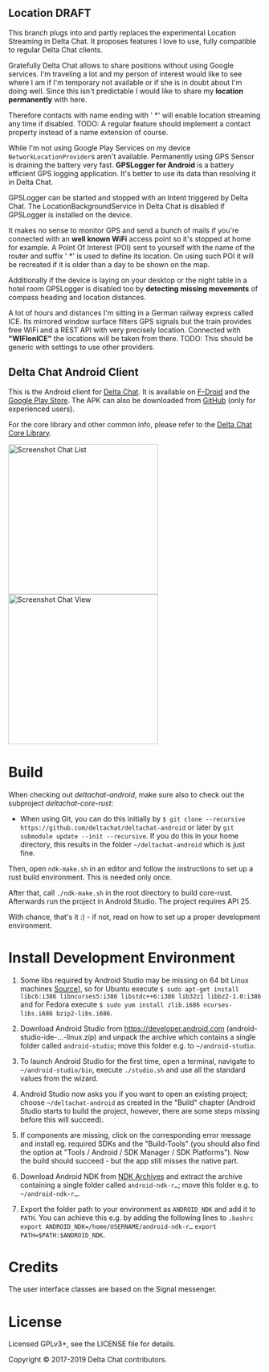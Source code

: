 ## Location DRAFT

This branch plugs into and partly replaces the experimental Location Streaming in Delta Chat. It proposes features I love to use, fully compatible to regular Delta Chat clients.

Gratefully Delta Chat allows to share positions without using Google services. I'm traveling a lot and my person of interest would like to see where I am if I'm temporary not available or if she is in doubt about I'm doing well. Since this isn't predictable I would like to share my **location permanently** with here.

Therefore contacts with name ending with ' *' will enable location streaming any time if disabled. TODO: A regular feature should implement a contact property instead of a name extension of course.

While I'm not using Google Play Services on my device `NetworkLocationProvider`s aren't available. Permanently using GPS Sensor is draining the battery very fast. **GPSLogger for Android** is a battery efficient GPS logging application. It's better to use its data than resolving it in Delta Chat.

GPSLogger can be started and stopped with an Intent triggered by Delta Chat. The LocationBackgroundService in Delta Chat is disabled if GPSLogger is installed on the device.

It makes no sense to monitor GPS and send a bunch of mails if you're connected with an **well known WiFi** access point so it's stopped at home for example. A Point Of Interest (POI) sent to yourself with the name of the router and suffix ' *' is used to define its location. On using such POI it will be recreated if it is older than a day to be shown on the map.

Additionally if the device is laying on your desktop or the night table in a hotel room GPSLogger is disabled too by **detecting missing movements** of compass heading and location distances.

A lot of hours and distances I'm sitting in a German railway express called ICE. Its mirrored window surface filters GPS signals but the train provides free WiFi and a REST API with very precisely location. Connected with **"WIFIonICE"** the locations will be taken from there. TODO: This should be generic with settings to use other providers.


## Delta Chat Android Client

This is the Android client for [Delta Chat](https://delta.chat/).
It is available on [F-Droid](https://f-droid.org/app/com.b44t.messenger) and
the [Google Play Store](https://play.google.com/store/apps/details?id=chat.delta).
The APK can also be downloaded from [GitHub](https://github.com/deltachat/deltachat-android/releases)
(only for experienced users).

For the core library and other common info, please refer to the
[Delta Chat Core Library](https://github.com/deltachat/deltachat-core-rust).

<img alt="Screenshot Chat List" src="docs/images/2019-01-chatlist.png" width="298" /> <img alt="Screenshot Chat View" src="docs/images/2019-01-chat.png" width="298" />


# Build

When checking out _deltachat-android_, make sure also to check out the
subproject _deltachat-core-rust_:

- When using Git, you can do this initially by
  `$ git clone --recursive https://github.com/deltachat/deltachat-android`
  or later by `git submodule update --init --recursive`. If you do this in your
  home directory, this results in the folder `~/deltachat-android` which is just fine.

Then, open `ndk-make.sh` in an editor and follow the instructions
to set up a rust build environment.  This is needed only once.

After that, call `./ndk-make.sh` in the root directory to build core-rust.
Afterwards run the project in Android Studio. The project requires API 25.

With chance, that's it :) - if not, read on how to set up a proper development
environment.


# Install Development Environment

1. Some libs required by Android Studio may be missing on 64 bit Linux machines
   [Source](https://developer.android.com/studio/install.html)], so for Ubuntu execute
   `$ sudo apt-get install libc6:i386 libncurses5:i386 libstdc++6:i386 lib32z1 libbz2-1.0:i386`
   and for Fedora execute
   `$ sudo yum install zlib.i686 ncurses-libs.i686 bzip2-libs.i686`.

2. Download Android Studio from <https://developer.android.com> (android-studio-ide-...-linux.zip)
   and unpack the archive which contains a single folder called `android-studio`;
   move this folder e.g. to `~/android-studio`.

3. To launch Android Studio for the first time, open a terminal, navigate to
   `~/android-studio/bin`, execute `./studio.sh` and use all the standard values
   from the wizard.

4. Android Studio now asks you if you want to open an existing project;
   choose `~/deltachat-android` as created in the "Build" chapter (Android Studio starts to
   build the project, however, there are some steps missing before this will
   succeed).

5. If components are missing, click on the corresponding error
   message and install eg. required SDKs and the "Build-Tools" (you should
   also find the option at "Tools / Android / SDK Manager / SDK Platforms").
   Now the build should succeed - but the app still misses the native part.

6. Download Android NDK from
   [NDK Archives](https://developer.android.com/ndk/downloads)
   and extract the archive containing a single folder
   called `android-ndk-r…`; move this folder e.g. to `~/android-ndk-r…`.

7. Export the folder path to your environment as `ANDROID_NDK` and add it to `PATH`.
   You can achieve this e.g. by adding the following lines to `.bashrc`
   `export ANDROID_NDK=/home/USERNAME/android-ndk-r…`
   `export PATH=$PATH:$ANDROID_NDK`.


# Credits

The user interface classes are based on the Signal messenger.


# License

Licensed GPLv3+, see the LICENSE file for details.

Copyright © 2017-2019 Delta Chat contributors.
